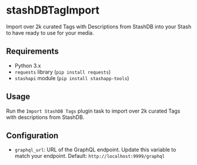 # stashDBTagImport

Import over 2k curated Tags with Descriptions from StashDB into your Stash to have ready to use for your media.

## Requirements

- Python 3.x
- `requests` library (`pip install requests`)
- `stashapi` module (`pip install stashapp-tools`)

## Usage

Run the `Import StashDB Tags` plugin task to import over 2k curated Tags with descriptions from StashDB.

## Configuration

- `graphql_url`: URL of the GraphQL endpoint. Update this variable to match your endpoint. Default: `http://localhost:9999/graphql`

